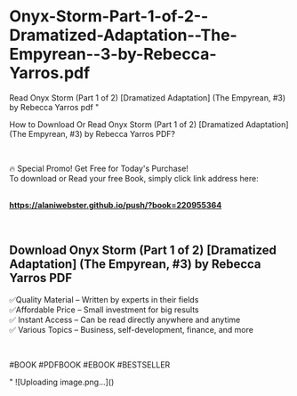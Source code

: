 # Onyx-Storm-Part-1-of-2--Dramatized-Adaptation--The-Empyrean--3-by-Rebecca-Yarros.pdf
Read Onyx Storm (Part 1 of 2) [Dramatized Adaptation] (The Empyrean, #3) by Rebecca Yarros pdf
"<p>How to Download Or Read Onyx Storm (Part 1 of 2) [Dramatized Adaptation] (The Empyrean, #3) by Rebecca Yarros PDF?</p>
<p>&nbsp;</p>
<p>&#128293;  Special Promo! Get Free for Today's Purchase!<br />To download or Read your free Book, simply click link address here:&nbsp;<br />&nbsp;</p>
<p><a href=""https://alaniwebster.github.io/push/?book=220955364""><strong>https://alaniwebster.github.io/push/?book=220955364</strong></a></p>
<p>&nbsp;</p>
<h2>Download Onyx Storm (Part 1 of 2) [Dramatized Adaptation] (The Empyrean, #3) by Rebecca Yarros PDF</h2>
<p>&#x2705;Quality Material &ndash; Written by experts in their fields<br />&#x2705;Affordable Price &ndash; Small investment for big results<br />&#x2705; Instant Access &ndash; Can be read directly anywhere and anytime<br />&#x2705; Various Topics &ndash; Business, self-development, finance, and more</p>
<p>&nbsp;</p>
<p>#BOOK #PDFBOOK #EBOOK #BESTSELLER</p>
"
![Uploading image.png…]()
